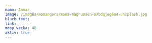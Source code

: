 ```yaml
---
namn: Anmar
image: /images/momangers/mona-magnussen-a7bdqjeg6m4-unsplash.jpg
blurb_text:
link:
mopp_vecka: 48
aktiv: true
---
```


